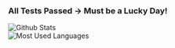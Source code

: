 ### All Tests Passed -> Must be a Lucky Day!

![Github Stats](https://github-readme-stats.vercel.app/api?username=Klnsyf-Sun&count_private=true&show_icons=true&theme=dark)  
![Most Used Languages](https://github-readme-stats.vercel.app/api/top-langs/?username=Klnsyf-Sun&count_private=true&show_icons=true&theme=dark&layout=compact)
